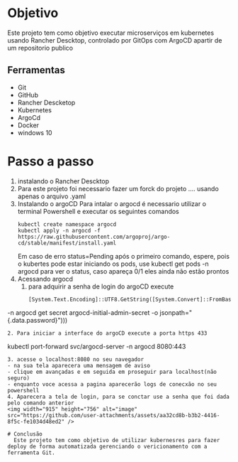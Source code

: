 # Objetivo
Este projeto tem como objetivo executar microserviços em kubernetes usando Rancher Descktop, controlado por GitOps com ArgoCD apartir de um repositorio publico
## Ferramentas
- Git
- GitHub
- Rancher Descketop
- Kubernetes
- ArgoCd
- Docker
- windows 10
# Passo a passo
1. instalando o Rancher Descktop
2. Para este projeto foi necessario fazer um forck do projeto .... usando apenas o arquivo .yaml
3. Instalando o argoCD
   Para intalar o argocd é necessario utilizar o terminal Powershell
   e executar os seguintes comandos
   ```
   kubectl create namespace argocd
   kubectl apply -n argocd -f https://raw.githubusercontent.com/argoproj/argo-cd/stable/manifest/install.yaml
   ```
   Em caso de erro status=Pending após o primeiro comando, espere, pois o kubertes pode estar iniciando os pods, use kubectl get pods -n argocd para ver o status, caso apareça 0/1 eles ainda não estão prontos
4. Acessando argocd
   1. para adquirir a senha de login do argoCD execute
       ```
       [System.Text.Encoding]::UTF8.GetString([System.Convert]::FromBase64String((kubectl
-n argocd get secret argocd-initial-admin-secret -o jsonpath="{.data.password}"))) 
```
2. Para iniciar a interface do argoCD execute a porta https 433
```
kubectl port-forward svc/argocd-server -n argocd 8080:443
```
3. acesse o localhost:8080 no seu navegador
- na sua tela aparecera uma mensagem de aviso
- clique em avançadas e em seguida em proseguir para localhost(não seguro)
- enquanto voce acessa a pagina aparecerão logs de conecxão no seu powershell
4. Aparecera a tela de login, para se conctar use a senha que foi dada pelo comando anterior
<img width="915" height="756" alt="image" src="https://github.com/user-attachments/assets/aa32cd8b-b3b2-4416-8f5c-fe1034d48ed2" />

# Conclusão
  Este projeto tem como objetivo de utilizar kubernesres para fazer deploy de forma automatizada gerenciando o vericionamento com a ferramenta Git.
